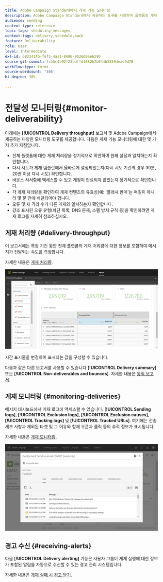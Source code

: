 ```yaml
---
title: Adobe Campaign Standard에서 게재 기능 모니터링
description: Adobe Campaign Standard에서 제공하는 도구를 사용하여 플랫폼의 게재 기능을 모니터링합니다.
audience: sending
content-type: reference
topic-tags: sheduling-messages
context-tags: delivery,schedule,back
feature: Deliverability
role: User
level: Intermediate
exl-id: 683341fb-fef5-4aa1-8606-9526d9ae6290
source-git-commit: fcb5c4a92f23bdffd1082b7b044b5859dead9d70
workflow-type: tm+mt
source-wordcount: '306'
ht-degree: 10%

---
```


# 전달성 모니터링{#monitor-deliverability}

아래에는 **[!UICONTROL Delivery throughput]** 보고서 및 Adobe Campaign에서 제공하는 다양한 모니터링 도구를 제공합니다. 다음은 게재 기능 모니터링에 대한 몇 가지 추가 지침입니다.
* 전체 플랫폼에 대한 게재 처리량을 정기적으로 확인하여 원래 설정과 일치하는지 확인합니다.
* 다시 시도가 게재 템플릿에서 올바르게 설정되었는지(다시 시도 기간의 경우 30분, 20번 이상 다시 시도) 확인합니다.
* 바운스 사서함에 액세스할 수 있고 계정이 만료되지 않았는지 정기적으로 확인합니다.
* 각 게재 처리량을 확인하여 게재 컨텐츠의 유효성(예: &#39;플래시 판매&#39;는 며칠이 아니라 몇 분 안에 배달되어야 합니다.
* 오류 및 새 격리 수가 다른 게재와 일치하는지 확인합니다.
* 강조 표시된 오류 유형(차단 목록, DNS 문제, 스팸 방지 규칙 등)을 확인하려면 게재 로그를 자세히 참조하십시오.

## 게재 처리량 {#delivery-throughput}

이 보고서에는 특정 기간 동안 전체 플랫폼의 게재 처리량에 대한 정보를 포함하여 메시지가 전달되는 속도를 측정합니다.

자세한 내용은 [게재 처리량](../../reporting/using/delivery-throughput.md).

![](assets/delivery_reports_1.png)

시간 표시줄을 변경하여 표시되는 값을 구성할 수 있습니다.

다음과 같은 다른 보고서를 사용할 수 있습니다 **[!UICONTROL Delivery summary]** 또는 **[!UICONTROL Non-deliverables and bounces]**. 자세한 내용은 [동적 보고서](../../reporting/using/about-dynamic-reports.md).

## 게재 모니터링 {#monitoring-deliveries}

메시지 대시보드에서 게재 로그에 액세스할 수 있습니다. **[!UICONTROL Sending logs]**, **[!UICONTROL Exclusion logs]**, **[!UICONTROL Exclusion causes]**, **[!UICONTROL Tracking logs]** 및 **[!UICONTROL Tracked URLs]**. 여기에는 전송 세부 사항과 제외된 타겟 및 그 이유와 함께 오픈과 클릭 등의 추적 정보가 표시됩니다.

자세한 내용은 [게재 모니터링](../../sending/using/monitoring-a-delivery.md).

![](assets/sending_delivery1.png)

## 경고 수신 {#receiving-alerts}

다음 **[!UICONTROL Delivery alerting]** 기능은 사용자 그룹이 게재 실행에 대한 정보가 포함된 알림을 자동으로 수신할 수 있는 경고 관리 시스템입니다.

자세한 내용은 [게재 실패 시 경고 받기](../../sending/using/receiving-alerts-when-failures-happen.md).

<!--## External tools (#external-tools)

### Signal Spam {#signal-spam}

Signal Spam is a French service which offers anonymized feedback loop reporting for French ISPs (Orange, SFR).

This service allows you to follow the reputation of the French ISPs and track customers' activity evolution.

Signal Spam also provides direct complaints that end users log through a dedicated interface. Those complaints are then quarantined from the email address database.

### 250ok {#solution-250ok}

250ok is a monitoring solution which provides IP and domain denylists, as well as reputation indicators.

The information provided is real-time, which allows for a pro-active assistance. 250ok a complementary solution to the Adobe deliverability internal tools.-->
